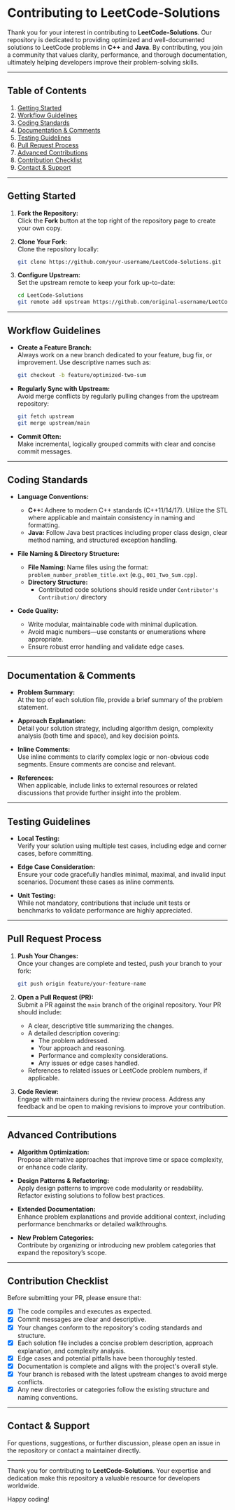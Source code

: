 # Contributing to LeetCode-Solutions

Thank you for your interest in contributing to **LeetCode-Solutions**. Our repository is dedicated to providing optimized and well-documented solutions to LeetCode problems in **C++** and **Java**. By contributing, you join a community that values clarity, performance, and thorough documentation, ultimately helping developers improve their problem-solving skills.

---

## Table of Contents

1. [Getting Started](#getting-started)
2. [Workflow Guidelines](#workflow-guidelines)
3. [Coding Standards](#coding-standards)
4. [Documentation & Comments](#documentation--comments)
5. [Testing Guidelines](#testing-guidelines)
6. [Pull Request Process](#pull-request-process)
7. [Advanced Contributions](#advanced-contributions)
8. [Contribution Checklist](#contribution-checklist)
9. [Contact & Support](#contact--support)

---

## Getting Started

1. **Fork the Repository:**  
   Click the **Fork** button at the top right of the repository page to create your own copy.

2. **Clone Your Fork:**  
   Clone the repository locally:
   ```bash
   git clone https://github.com/your-username/LeetCode-Solutions.git
   ```

3. **Configure Upstream:**  
   Set the upstream remote to keep your fork up-to-date:
   ```bash
   cd LeetCode-Solutions
   git remote add upstream https://github.com/original-username/LeetCode-Solutions.git
   ```

---

## Workflow Guidelines

- **Create a Feature Branch:**  
  Always work on a new branch dedicated to your feature, bug fix, or improvement. Use descriptive names such as:
  ```bash
  git checkout -b feature/optimized-two-sum
  ```
  
- **Regularly Sync with Upstream:**  
  Avoid merge conflicts by regularly pulling changes from the upstream repository:
  ```bash
  git fetch upstream
  git merge upstream/main
  ```
  
- **Commit Often:**  
  Make incremental, logically grouped commits with clear and concise commit messages.

---

## Coding Standards

- **Language Conventions:**
  - **C++:** Adhere to modern C++ standards (C++11/14/17). Utilize the STL where applicable and maintain consistency in naming and formatting.
  - **Java:** Follow Java best practices including proper class design, clear method naming, and structured exception handling.

- **File Naming & Directory Structure:**
  - **File Naming:** Name files using the format: `problem_number_problem_title.ext` (e.g., `001_Two_Sum.cpp`).
  - **Directory Structure:**  
    - Contributed code solutions should reside under `Contributor's Contribution/` directory

- **Code Quality:**
  - Write modular, maintainable code with minimal duplication.
  - Avoid magic numbers—use constants or enumerations where appropriate.
  - Ensure robust error handling and validate edge cases.

---

## Documentation & Comments

- **Problem Summary:**  
  At the top of each solution file, provide a brief summary of the problem statement.

- **Approach Explanation:**  
  Detail your solution strategy, including algorithm design, complexity analysis (both time and space), and key decision points.

- **Inline Comments:**  
  Use inline comments to clarify complex logic or non-obvious code segments. Ensure comments are concise and relevant.

- **References:**  
  When applicable, include links to external resources or related discussions that provide further insight into the problem.

---

## Testing Guidelines

- **Local Testing:**  
  Verify your solution using multiple test cases, including edge and corner cases, before committing.

- **Edge Case Consideration:**  
  Ensure your code gracefully handles minimal, maximal, and invalid input scenarios. Document these cases as inline comments.

- **Unit Testing:**  
  While not mandatory, contributions that include unit tests or benchmarks to validate performance are highly appreciated.

---

## Pull Request Process

1. **Push Your Changes:**  
   Once your changes are complete and tested, push your branch to your fork:
   ```bash
   git push origin feature/your-feature-name
   ```

2. **Open a Pull Request (PR):**  
   Submit a PR against the `main` branch of the original repository. Your PR should include:
   - A clear, descriptive title summarizing the changes.
   - A detailed description covering:
     - The problem addressed.
     - Your approach and reasoning.
     - Performance and complexity considerations.
     - Any issues or edge cases handled.
   - References to related issues or LeetCode problem numbers, if applicable.

3. **Code Review:**  
   Engage with maintainers during the review process. Address any feedback and be open to making revisions to improve your contribution.

---

## Advanced Contributions

- **Algorithm Optimization:**  
  Propose alternative approaches that improve time or space complexity, or enhance code clarity.

- **Design Patterns & Refactoring:**  
  Apply design patterns to improve code modularity or readability. Refactor existing solutions to follow best practices.

- **Extended Documentation:**  
  Enhance problem explanations and provide additional context, including performance benchmarks or detailed walkthroughs.

- **New Problem Categories:**  
  Contribute by organizing or introducing new problem categories that expand the repository’s scope.

---

## Contribution Checklist

Before submitting your PR, please ensure that:

- [x] The code compiles and executes as expected.
- [x] Commit messages are clear and descriptive.
- [x] Your changes conform to the repository's coding standards and structure.
- [x] Each solution file includes a concise problem description, approach explanation, and complexity analysis.
- [x] Edge cases and potential pitfalls have been thoroughly tested.
- [x] Documentation is complete and aligns with the project's overall style.
- [x] Your branch is rebased with the latest upstream changes to avoid merge conflicts.
- [x] Any new directories or categories follow the existing structure and naming conventions.

---

## Contact & Support

For questions, suggestions, or further discussion, please open an issue in the repository or contact a maintainer directly.

---

Thank you for contributing to **LeetCode-Solutions**. Your expertise and dedication make this repository a valuable resource for developers worldwide.

Happy coding!
